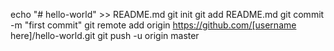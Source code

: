 echo "# hello-world" >> README.md
git init
git add README.md
git commit -m "first commit"
git remote add origin https://github.com/[username here]/hello-world.git
git push -u origin master
